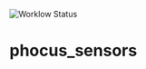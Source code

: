 ![Worklow Status](https://github.com/wolffshots/phocus_sensors/actions/workflows/go.yml/badge.svg)
# phocus_sensors

